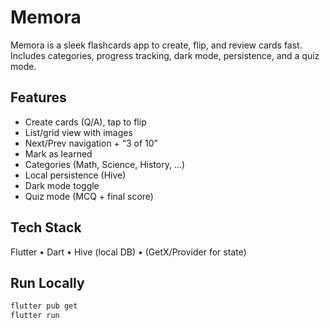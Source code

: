 # Memora

Memora is a sleek flashcards app to create, flip, and review cards fast. Includes categories, progress tracking, dark mode, persistence, and a quiz mode.

## Features
- Create cards (Q/A), tap to flip
- List/grid view with images
- Next/Prev navigation + “3 of 10”
- Mark as learned
- Categories (Math, Science, History, …)
- Local persistence (Hive)
- Dark mode toggle
- Quiz mode (MCQ + final score)

## Tech Stack
Flutter • Dart • Hive (local DB) • (GetX/Provider for state)

## Run Locally
```bash
flutter pub get
flutter run
